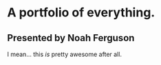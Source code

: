 # A portfolio of everything.
## Presented by Noah Ferguson
I mean... this *is* pretty awesome after all.
